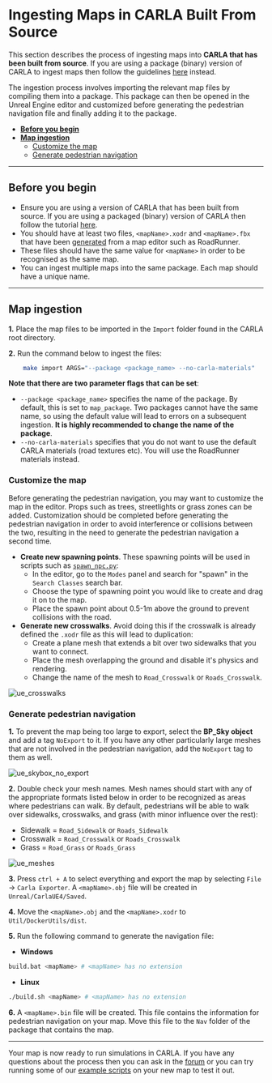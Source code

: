 # Ingesting Maps in CARLA Built From Source

This section describes the process of ingesting maps into __CARLA that has been built from source__. If you are using a package (binary) version of CARLA to ingest maps then follow the guidelines [here][package_ingest] instead.

The ingestion process involves importing the relevant map files by compiling them into a package. This package can then be opened in the Unreal Engine editor and customized before generating the pedestrian navigation file and finally adding it to the package. 

[package_ingest]: add_map_package.md

- [__Before you begin__](#before-you-begin)
- [__Map ingestion__](#map-ingestion)
    - [Customize the map](#customize-the-map)
    - [Generate pedestrian navigation](#generate-pedestrian-navigation)

---

## Before you begin

- Ensure you are using a version of CARLA that has been built from source. If you are using a packaged (binary) version of CARLA then follow the tutorial [here][import_map_package].
- You should have at least two files, `<mapName>.xodr` and `<mapName>.fbx` that have been [generated][rr_generate_map] from a map editor such as RoadRunner. 
- These files should have the same value for `<mapName>` in order to be recognised as the same map.
- You can ingest multiple maps into the same package. Each map should have a unique name.

[import_map_package]: add_map_package.md
[rr_generate_map]: generate_map_roadrunner.md

---
## Map ingestion

__1.__ Place the map files to be imported in the `Import` folder found in the CARLA root directory.

__2.__ Run the command below to ingest the files:

```sh
    make import ARGS="--package <package_name> --no-carla-materials"
```

__Note that there are two parameter flags that can be set__:

- `--package <package_name>` specifies the name of the package. By default, this is set to `map_package`. Two packages cannot have the same name, so using the default value will lead to errors on a subsequent ingestion. __It is highly recommended to change the name of the package__. 
- `--no-carla-materials` specifies that you do not want to use the default CARLA materials (road textures etc). You will use the RoadRunner materials instead. 

### Customize the map

Before generating the pedestrian navigation, you may want to customize the map in the editor. Props such as trees, streetlights or grass zones can be added. Customization should be completed before generating the pedestrian navigation in order to avoid interference or collisions between the two, resulting in the need to generate the pedestrian navigation a second time.  

* __Create new spawning points__. These spawning points will be used in scripts such as [`spawn_npc.py`](https://github.com/carla-simulator/carla/blob/master/PythonAPI/examples/spawn_npc.py):
    - In the editor, go to the `Modes` panel and search for "spawn" in the `Search Classes` search bar.
    - Choose the type of spawning point you would like to create and drag it on to the map.
    - Place the spawn point about 0.5-1m above the ground to prevent collisions with the road.
* __Generate new crosswalks__. Avoid doing this if the crosswalk is already defined the `.xodr` file as this will lead to duplication:
    - Create a plane mesh that extends a bit over two sidewalks that you want to connect. 
    - Place the mesh overlapping the ground and disable it's physics and rendering. 
    - Change the name of the mesh to `Road_Crosswalk` or `Roads_Crosswalk`.  

![ue_crosswalks](../img/ue_crosswalks.jpg)  



### Generate pedestrian navigation

__1.__ To prevent the map being too large to export, select the __BP_Sky object__ and add a tag `NoExport` to it. If you have any other particularly large meshes that are not involved in the pedestrian navigation, add the `NoExport` tag to them as well. 

![ue_skybox_no_export](../img/ue_noexport.png) 

__2.__ Double check your mesh names. Mesh names should start with any of the appropriate formats listed below in order to be recognized as areas where pedestrians can walk. By default, pedestrians will be able to walk over sidewalks, crosswalks, and grass (with minor influence over the rest):  

*   Sidewalk = `Road_Sidewalk` or `Roads_Sidewalk` 
*   Crosswalk = `Road_Crosswalk` or `Roads_Crosswalk` 
*   Grass = `Road_Grass` or `Roads_Grass`

![ue_meshes](../img/ue_meshes.jpg) 

__3.__ Press `ctrl + A` to select everything and export the map by selecting `File` -> `Carla Exporter`. A `<mapName>.obj` file will be created in `Unreal/CarlaUE4/Saved`.

__4.__ Move the `<mapName>.obj` and the `<mapName>.xodr` to `Util/DockerUtils/dist`.  

__5.__ Run the following command to generate the navigation file:  

*   __Windows__ 
```sh
build.bat <mapName> # <mapName> has no extension
```
*   __Linux__
```sh
./build.sh <mapName> # <mapName> has no extension
```

__6.__ A `<mapName>.bin` file will be created. This file contains the information for pedestrian navigation on your map. Move this file to the `Nav` folder of the package that contains the map.  

---

Your map is now ready to run simulations in CARLA. If you have any questions about the process then you can ask in the [forum](https://forum.carla.org/) or you can try running some of our [example scripts](https://github.com/carla-simulator/carla/tree/master/PythonAPI/examples) on your new map to test it out.